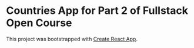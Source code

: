 # Countries App for Part 2 of Fullstack Open Course

This project was bootstrapped with [Create React App](https://github.com/facebook/create-react-app).


